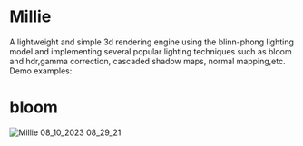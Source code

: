 # Millie
A lightweight and simple 3d rendering engine using the blinn-phong lighting model and implementing
several popular lighting techniques such as bloom and hdr,gamma correction, cascaded shadow maps,
normal mapping,etc.
Demo examples:
# bloom
![Millie 08_10_2023 08_29_21](https://github.com/Silver-will/Millie/assets/99222613/8565ebe4-d963-442d-837f-1098eff4970c)
